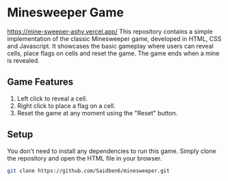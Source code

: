 # Minesweeper Game
https://mine-sweeper-ashy.vercel.app/
This repository contains a simple implementation of the classic Minesweeper game, developed in HTML, CSS and Javascript. It showcases the basic gameplay where users can reveal cells, place flags on cells and reset the game. The game ends when a mine is revealed.

## Game Features

1. Left click to reveal a cell.
2. Right click to place a flag on a cell.
3. Reset the game at any moment using the "Reset" button.

## Setup

You don't need to install any dependencies to run this game. Simply clone the repository and open the HTML file in your browser.

```bash
git clone https://github.com/Saidben6/minesweeper.git
